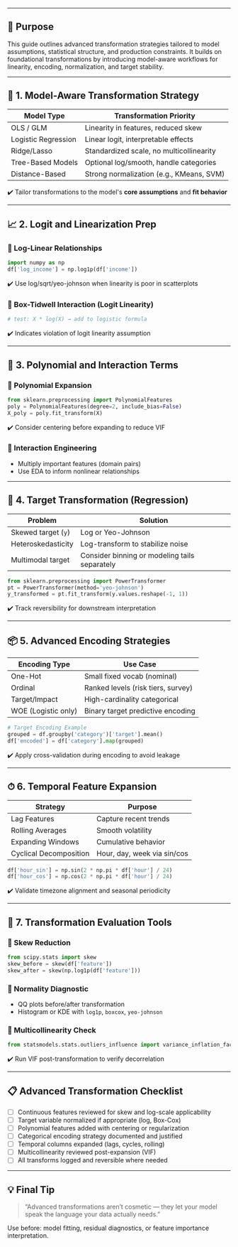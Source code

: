 ___
## 🎯 Purpose

This guide outlines advanced transformation strategies tailored to model assumptions, statistical structure, and production constraints. It builds on foundational transformations by introducing model-aware workflows for linearity, encoding, normalization, and target stability.

---

## 🧠 1. Model-Aware Transformation Strategy

| Model Type          | Transformation Priority                  |
| ------------------- | ---------------------------------------- |
| OLS / GLM           | Linearity in features, reduced skew      |
| Logistic Regression | Linear logit, interpretable effects      |
| Ridge/Lasso         | Standardized scale, no multicollinearity |
| Tree-Based Models   | Optional log/smooth, handle categories   |
| Distance-Based      | Strong normalization (e.g., KMeans, SVM) |

✔️ Tailor transformations to the model's **core assumptions** and **fit behavior**

---

## 📈 2. Logit and Linearization Prep

### 🔹 Log-Linear Relationships

```python
import numpy as np
df['log_income'] = np.log1p(df['income'])
```

✔️ Use log/sqrt/yeo-johnson when linearity is poor in scatterplots

### 🔹 Box-Tidwell Interaction (Logit Linearity)

```python
# test: X * log(X) → add to logistic formula
```

✔️ Indicates violation of logit linearity assumption

---

## 🧮 3. Polynomial and Interaction Terms

### 🔹 Polynomial Expansion

```python
from sklearn.preprocessing import PolynomialFeatures
poly = PolynomialFeatures(degree=2, include_bias=False)
X_poly = poly.fit_transform(X)
```

✔️ Consider centering before expanding to reduce VIF

### 🔹 Interaction Engineering

* Multiply important features (domain pairs)
* Use EDA to inform nonlinear relationships

---

## 🔁 4. Target Transformation (Regression)

| Problem             | Solution                                      |
| ------------------- | --------------------------------------------- |
| Skewed target (`y`) | Log or Yeo-Johnson                            |
| Heteroskedasticity  | Log-transform to stabilize noise              |
| Multimodal target   | Consider binning or modeling tails separately |

```python
from sklearn.preprocessing import PowerTransformer
pt = PowerTransformer(method='yeo-johnson')
y_transformed = pt.fit_transform(y.values.reshape(-1, 1))
```

✔️ Track reversibility for downstream interpretation

---

## 📦 5. Advanced Encoding Strategies

| Encoding Type       | Use Case                           |
| ------------------- | ---------------------------------- |
| One-Hot             | Small fixed vocab (nominal)        |
| Ordinal             | Ranked levels (risk tiers, survey) |
| Target/Impact       | High-cardinality categorical       |
| WOE (Logistic only) | Binary target predictive encoding  |

```python
# Target Encoding Example
grouped = df.groupby('category')['target'].mean()
df['encoded'] = df['category'].map(grouped)
```

✔️ Apply cross-validation during encoding to avoid leakage

---

## ⏱ 6. Temporal Feature Expansion

| Strategy               | Purpose                     |
| ---------------------- | --------------------------- |
| Lag Features           | Capture recent trends       |
| Rolling Averages       | Smooth volatility           |
| Expanding Windows      | Cumulative behavior         |
| Cyclical Decomposition | Hour, day, week via sin/cos |

```python
df['hour_sin'] = np.sin(2 * np.pi * df['hour'] / 24)
df['hour_cos'] = np.cos(2 * np.pi * df['hour'] / 24)
```

✔️ Validate timezone alignment and seasonal periodicity

---

## 🧪 7. Transformation Evaluation Tools

### 🔹 Skew Reduction

```python
from scipy.stats import skew
skew_before = skew(df['feature'])
skew_after = skew(np.log1p(df['feature']))
```

### 🔹 Normality Diagnostic

* QQ plots before/after transformation
* Histogram or KDE with `log1p`, `boxcox`, `yeo-johnson`

### 🔹 Multicollinearity Check

```python
from statsmodels.stats.outliers_influence import variance_inflation_factor
```

✔️ Run VIF post-transformation to verify decorrelation

---

## 📋 Advanced Transformation Checklist

* [ ] Continuous features reviewed for skew and log-scale applicability
* [ ] Target variable normalized if appropriate (log, Box-Cox)
* [ ] Polynomial features added with centering or regularization
* [ ] Categorical encoding strategy documented and justified
* [ ] Temporal columns expanded (lags, cycles, rolling)
* [ ] Multicollinearity reviewed post-expansion (VIF)
* [ ] All transforms logged and reversible where needed

---

## 💡 Final Tip

> “Advanced transformations aren’t cosmetic — they let your model speak the language your data actually needs.”

Use before: model fitting, residual diagnostics, or feature importance interpretation.
